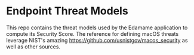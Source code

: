 # Endpoint Threat Models
This repo contains the threat models used by the Edamame application to compute its Security Score. The reference for defining macOS threats leverage NIST's amazing https://github.com/usnistgov/macos_security as well as other sources.